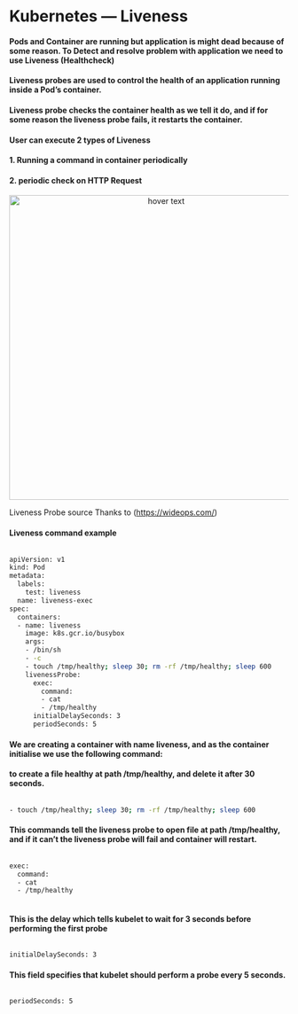 # Kubernetes — Liveness

####  Pods and Container are running but application is might dead because of some reason. To Detect and resolve problem with application we need to use Liveness (Healthcheck)

#### Liveness probes are used to control the health of an application running inside a Pod’s container. 

#### Liveness probe checks the container health as we tell it do, and if for some reason the liveness probe fails, it restarts the container.

#### User can execute 2 types of Liveness 
  
####  1. Running a command in container periodically 
####  2. periodic check on HTTP Request 


<p align="center">
  <img src="https://miro.medium.com/max/875/0*U8l_OiseiAaGJ_6n.gif" width="550" title="hover text">
</p>

Liveness Probe source Thanks to (https://wideops.com/)

#### Liveness command example 
```sh 

apiVersion: v1
kind: Pod
metadata:
  labels:
    test: liveness
  name: liveness-exec
spec:
  containers:
  - name: liveness
    image: k8s.gcr.io/busybox
    args:
    - /bin/sh
    - -c
    - touch /tmp/healthy; sleep 30; rm -rf /tmp/healthy; sleep 600
    livenessProbe:
      exec:
        command:
        - cat
        - /tmp/healthy
      initialDelaySeconds: 3
      periodSeconds: 5


```

#### We are creating a container with name liveness, and as the container initialise we use the following command:


#### to create a file healthy at path /tmp/healthy, and delete it after 30 seconds.

```sh

- touch /tmp/healthy; sleep 30; rm -rf /tmp/healthy; sleep 600
```


#### This commands tell the liveness probe to open file at path /tmp/healthy, and if it can’t the liveness probe will fail and container will restart.
```sh

exec:
  command:
  - cat
  - /tmp/healthy
  
```

#### This is the delay which tells kubelet to wait for 3 seconds before performing the first probe

```sh

initialDelaySeconds: 3

```


#### This field specifies that kubelet should perform a probe every 5 seconds.

```sh

periodSeconds: 5

```
